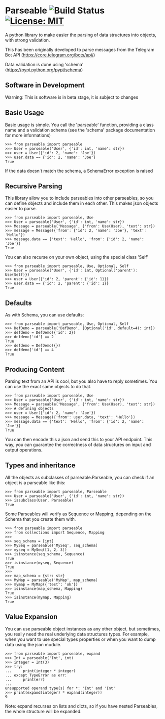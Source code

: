 Parseable ![Build Status](https://travis-ci.org/nlm/parseable.svg?branch=master "Build Status") [![License: MIT](https://img.shields.io/badge/License-MIT-yellow.svg)](https://opensource.org/licenses/MIT)
=========

A python library to make easier the parsing of data structures into objects,
with strong validation.

This has been originally developed to parse messages from the Telegram Bot API
(https://core.telegram.org/bots/api/)

Data validation is done using 'schema' (https://pypi.python.org/pypi/schema)

Software in Development
-----------------------

Warning: This is software is in beta stage, it is subject to changes

Basic Usage
-----------

Basic usage is simple. You call the 'parseable' function, providing
a class name and a validation schema (see the 'schema' package documentation
for more informations)

```
>>> from parseable import parseable
>>> User = parseable('User', {'id': int, 'name': str})
>>> user = User({'id': 2, 'name': 'Joe'})
>>> user.data == {'id': 2, 'name': 'Joe'}
True

```

If the data doesn't match the schema, a SchemaError exception is raised

Recursive Parsing
-----------------

This library allow you to include parseables into other parseables,
so you can define objects and include them in each other.
This makes json objects easier to parse.

```
>>> from parseable import parseable, Use
>>> User = parseable('User', {'id': int, 'name': str})
>>> Message = parseable('Message', {'from': Use(User), 'text': str})
>>> message = Message({'from': {'id': 2, 'name': 'Joe'}, 'text': 'Hello'})
>>> message.data == {'text': 'Hello', 'from': {'id': 2, 'name': 'Joe'}}
True

```

You can also recurse on your own object, using the special class 'Self'

```
>>> from parseable import parseable, Use, Optional, Self
>>> User = parseable('User', {'id': int, Optional('parent'): Use(Self)})
>>> user = User({'id': 2, 'parent': {'id': 1}})
>>> user.data == {'id': 2, 'parent': {'id': 1}}
True

```

Defaults
--------

As with Schema, you can use defaults:

```
>>> from parseable import parseable, Use, Optional, Self
>>> DefDemo = parseable('DefDemo', {Optional('id', default=4): int})
>>> defdemo = DefDemo({'id': 2})
>>> defdemo['id'] == 2
True
>>> defdemo = DefDemo({})
>>> defdemo['id'] == 4
True

```

Producing Content
-----------------

Parsing text from an API is cool, but you also have to reply sometimes.
You can use the exact same objects to do that.

```
>>> from parseable import parseable, Use
>>> User = parseable('User', {'id': int, 'name': str})
>>> Message = parseable('Message', {'from': Use(User), 'text': str})
>>> # defining objects
>>> user = User({'id': 2, 'name': 'Joe'})
>>> message = Message({'from': user.data, 'text': 'Hello'})
>>> message.data == {'text': 'Hello', 'from': {'id': 2, 'name': 'Joe'}}
True

```

You can then encode this a json and send this to your API endpoint.
This way, you can guarantee the correctness of data structures
on input and output operations.

Types and inheritance
---------------------

All the objects as subclasses of parseable.Parseable, you can check
if an object is a parseable like this:

```
>>> from parseable import parseable, Parseable
>>> User = parseable('User', {'id': int, 'name': str})
>>> issubclass(User, Parseable)
True

```

Some Parseables will verify as Sequence or Mapping, depending on the Schema
that you create them with.

```
>>> from parseable import parseable
>>> from collections import Sequence, Mapping
>>>
>>> seq_schema = [int]
>>> MySeq = parseable('MySeq', seq_schema)
>>> myseq = MySeq([1, 2, 3])
>>> isinstance(seq_schema, Sequence)
True
>>> isinstance(myseq, Sequence)
True
>>>
>>> map_schema = {str: str}
>>> MyMap = parseable('MyMap', map_schema)
>>> mymap = MyMap({'test': 'ok'})
>>> isinstance(map_schema, Mapping)
True
>>> isinstance(mymap, Mapping)
True

```

Value Expansion
---------------

You can use parseable object instances as any other object, but sometimes,
you really need the real underlying data structures types. For example,
when you want to use special types properties or when you want to dump
data using the json module.

```
>>> from parseable import parseable, expand
>>> Int = parseable('Int', int)
>>> integer = Int(3)
>>> try:
...     print(integer * integer)
... except TypeError as err:
...     print(err)
...
unsupported operand type(s) for *: 'Int' and 'Int'
>>> print(expand(integer) * expand(integer))
9

```

Note: expand recurses on lists and dicts, so if you have nested Parseables,
the whole structure will be expanded.
